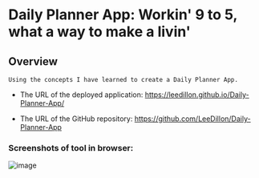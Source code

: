 # Daily Planner App: Workin' 9 to 5, what a way to make a livin'


## Overview
 

```
Using the concepts I have learned to create a Daily Planner App.
```




* The URL of the deployed application: https://leedillon.github.io/Daily-Planner-App/

* The URL of the GitHub repository: https://github.com/LeeDillon/Daily-Planner-App

### Screenshots of tool in browser:
![image](https://user-images.githubusercontent.com/86656625/216162028-0cc1a42c-f2b5-4b66-8e4a-48a466330faf.png)

